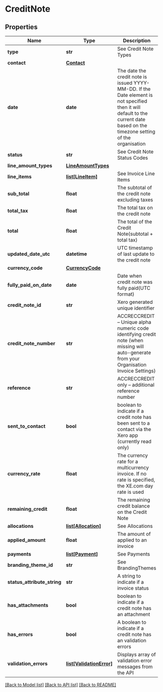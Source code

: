 # CreditNote

## Properties
Name | Type | Description | Notes
------------ | ------------- | ------------- | -------------
**type** | **str** | See Credit Note Types | [optional] 
**contact** | [**Contact**](Contact.md) |  | [optional] 
**date** | **date** | The date the credit note is issued YYYY-MM-DD. If the Date element is not specified then it will default to the current date based on the timezone setting of the organisation | [optional] 
**status** | **str** | See Credit Note Status Codes | [optional] 
**line_amount_types** | [**LineAmountTypes**](LineAmountTypes.md) |  | [optional] 
**line_items** | [**list[LineItem]**](LineItem.md) | See Invoice Line Items | [optional] 
**sub_total** | **float** | The subtotal of the credit note excluding taxes | [optional] 
**total_tax** | **float** | The total tax on the credit note | [optional] 
**total** | **float** | The total of the Credit Note(subtotal + total tax) | [optional] 
**updated_date_utc** | **datetime** | UTC timestamp of last update to the credit note | [optional] 
**currency_code** | [**CurrencyCode**](CurrencyCode.md) |  | [optional] 
**fully_paid_on_date** | **date** | Date when credit note was fully paid(UTC format) | [optional] 
**credit_note_id** | **str** | Xero generated unique identifier | [optional] 
**credit_note_number** | **str** | ACCRECCREDIT – Unique alpha numeric code identifying credit note (when missing will auto-generate from your Organisation Invoice Settings) | [optional] 
**reference** | **str** | ACCRECCREDIT only – additional reference number | [optional] 
**sent_to_contact** | **bool** | boolean to indicate if a credit note has been sent to a contact via  the Xero app (currently read only) | [optional] 
**currency_rate** | **float** | The currency rate for a multicurrency invoice. If no rate is specified, the XE.com day rate is used | [optional] 
**remaining_credit** | **float** | The remaining credit balance on the Credit Note | [optional] 
**allocations** | [**list[Allocation]**](Allocation.md) | See Allocations | [optional] 
**applied_amount** | **float** | The amount of applied to an invoice | [optional] 
**payments** | [**list[Payment]**](Payment.md) | See Payments | [optional] 
**branding_theme_id** | **str** | See BrandingThemes | [optional] 
**status_attribute_string** | **str** | A string to indicate if a invoice status | [optional] 
**has_attachments** | **bool** | boolean to indicate if a credit note has an attachment | [optional] [default to False]
**has_errors** | **bool** | A boolean to indicate if a credit note has an validation errors | [optional] [default to False]
**validation_errors** | [**list[ValidationError]**](ValidationError.md) | Displays array of validation error messages from the API | [optional] 

[[Back to Model list]](../README.md#documentation-for-models) [[Back to API list]](../README.md#documentation-for-api-endpoints) [[Back to README]](../README.md)


